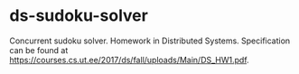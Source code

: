 # ds-sudoku-solver
Concurrent sudoku solver. Homework in Distributed Systems.
Specification can be found at https://courses.cs.ut.ee/2017/ds/fall/uploads/Main/DS_HW1.pdf.
